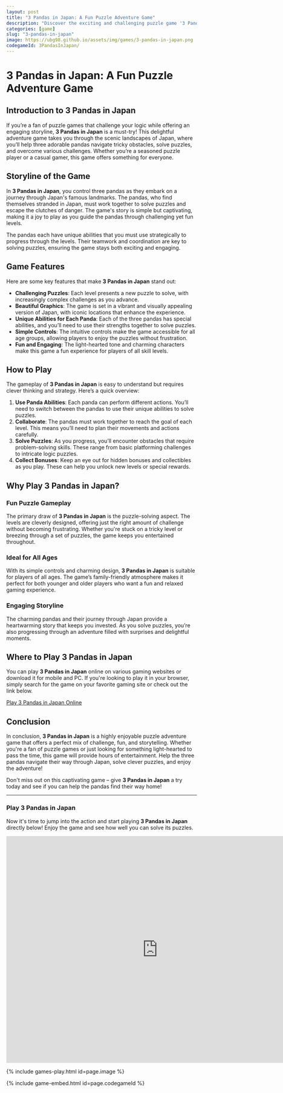 ```yaml
---
layout: post
title: "3 Pandas in Japan: A Fun Puzzle Adventure Game"
description: "Discover the exciting and challenging puzzle game '3 Pandas in Japan'. Help the three pandas navigate through various levels of Japan in this adventurous journey!"
categories: [game]
slug: "3-pandas-in-japan"
image: https://ubg98.github.io/assets/img/games/3-pandas-in-japan.png
codegameId: 3PandasInJapan/
---
```

         
# 3 Pandas in Japan: A Fun Puzzle Adventure Game

## Introduction to 3 Pandas in Japan

If you’re a fan of puzzle games that challenge your logic while offering an engaging storyline, **3 Pandas in Japan** is a must-try! This delightful adventure game takes you through the scenic landscapes of Japan, where you’ll help three adorable pandas navigate tricky obstacles, solve puzzles, and overcome various challenges. Whether you’re a seasoned puzzle player or a casual gamer, this game offers something for everyone.

## Storyline of the Game

In **3 Pandas in Japan**, you control three pandas as they embark on a journey through Japan's famous landmarks. The pandas, who find themselves stranded in Japan, must work together to solve puzzles and escape the clutches of danger. The game's story is simple but captivating, making it a joy to play as you guide the pandas through challenging yet fun levels.

The pandas each have unique abilities that you must use strategically to progress through the levels. Their teamwork and coordination are key to solving puzzles, ensuring the game stays both exciting and engaging.

## Game Features

Here are some key features that make **3 Pandas in Japan** stand out:

- **Challenging Puzzles**: Each level presents a new puzzle to solve, with increasingly complex challenges as you advance.
- **Beautiful Graphics**: The game is set in a vibrant and visually appealing version of Japan, with iconic locations that enhance the experience.
- **Unique Abilities for Each Panda**: Each of the three pandas has special abilities, and you’ll need to use their strengths together to solve puzzles.
- **Simple Controls**: The intuitive controls make the game accessible for all age groups, allowing players to enjoy the puzzles without frustration.
- **Fun and Engaging**: The light-hearted tone and charming characters make this game a fun experience for players of all skill levels.

## How to Play

The gameplay of **3 Pandas in Japan** is easy to understand but requires clever thinking and strategy. Here’s a quick overview:

1. **Use Panda Abilities**: Each panda can perform different actions. You’ll need to switch between the pandas to use their unique abilities to solve puzzles.
2. **Collaborate**: The pandas must work together to reach the goal of each level. This means you’ll need to plan their movements and actions carefully.
3. **Solve Puzzles**: As you progress, you’ll encounter obstacles that require problem-solving skills. These range from basic platforming challenges to intricate logic puzzles.
4. **Collect Bonuses**: Keep an eye out for hidden bonuses and collectibles as you play. These can help you unlock new levels or special rewards.

## Why Play 3 Pandas in Japan?

### Fun Puzzle Gameplay

The primary draw of **3 Pandas in Japan** is the puzzle-solving aspect. The levels are cleverly designed, offering just the right amount of challenge without becoming frustrating. Whether you're stuck on a tricky level or breezing through a set of puzzles, the game keeps you entertained throughout.

### Ideal for All Ages

With its simple controls and charming design, **3 Pandas in Japan** is suitable for players of all ages. The game’s family-friendly atmosphere makes it perfect for both younger and older players who want a fun and relaxed gaming experience.

### Engaging Storyline

The charming pandas and their journey through Japan provide a heartwarming story that keeps you invested. As you solve puzzles, you’re also progressing through an adventure filled with surprises and delightful moments.

## Where to Play 3 Pandas in Japan

You can play **3 Pandas in Japan** online on various gaming websites or download it for mobile and PC. If you're looking to play it in your browser, simply search for the game on your favorite gaming site or check out the link below.

[Play 3 Pandas in Japan Online](#)

## Conclusion

In conclusion, **3 Pandas in Japan** is a highly enjoyable puzzle adventure game that offers a perfect mix of challenge, fun, and storytelling. Whether you're a fan of puzzle games or just looking for something light-hearted to pass the time, this game will provide hours of entertainment. Help the three pandas navigate their way through Japan, solve clever puzzles, and enjoy the adventure!

Don't miss out on this captivating game – give **3 Pandas in Japan** a try today and see if you can help the pandas find their way home!

---

### Play 3 Pandas in Japan

Now it's time to jump into the action and start playing **3 Pandas in Japan** directly below! Enjoy the game and see how well you can solve its puzzles.

<!-- Embed Game via Iframe -->
<iframe src="https://www.example.com/3-pandas-in-japan" width="800" height="600" frameborder="0" allowfullscreen></iframe>


{% include games-play.html id=page.image %}
         
{% include game-embed.html id=page.codegameId %}
